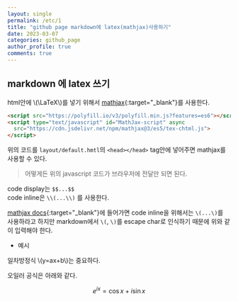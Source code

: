```yaml
---
layout: single
permalink: /etc/1
title: "github page markdown에 latex(mathjax)사용하기"
date: 2023-03-07
categories: github_page
author_profile: true
comments: true
---
```


## markdown 에 latex 쓰기

html안에 \\(\LaTeX\\)를 넣기 위해서 [mathjax][mathjax_homepage]{:target="_blank"}를 사용한다.

```html
<script src="https://polyfill.io/v3/polyfill.min.js?features=es6"></script>
<script type="text/javascript" id="MathJax-script" async
  src="https://cdn.jsdelivr.net/npm/mathjax@3/es5/tex-chtml.js">
</script>
```

위의 코드를 `layout/default.hmtl`의 `<head></head>` tag안에 넣어주면 mathjax를 사용할 수 있다.
> 어떻게든 위의 javascript 코드가 브라우저에 전달만 되면 된다.

code display는 `$$...$$`  
code inline은 `\\(...\\)` 를 사용한다.

[mathjax docs][mathjax_doc]{:target="_blank"}에 들어가면 code inline을 위해서는 `\(...\)`를 사용하라고 하지만 markdown에서 `\(`, `\)`를 escape char로 인식하기 때문에 위와 같이 입력해야 한다.

- 예시

일차방정식 \\(y=ax+b\\)는 중요하다.

오일러 공식은 아래와 같다.

$$e^{ix}=\cos{x}+i\sin{x}$$

[mathjax_homepage]: https://www.mathjax.org/#gettingstarted
[mathjax_doc]: https://docs.mathjax.org/en/latest/basic/mathematics.html